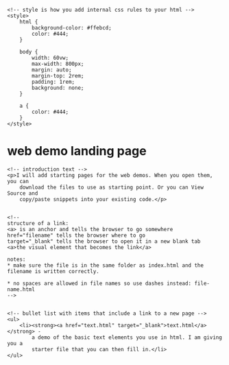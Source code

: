 <!DOCTYPE html>

<html lang="en">

<head>
    <title>web demo landing page</title>
    
    <!-- style is how you add internal css rules to your html -->
    <style>
        html {
            background-color: #ffebcd;
            color: #444;
        }

        body {
            width: 60vw;
            max-width: 800px;
            margin: auto;
            margin-top: 2rem;
            padding: 1rem;
            background: none;
        }

        a {
            color: #444;
        }
    </style>
</head>

<body>
    <!-- headline text -->
    <h1>web demo landing page</h1> 

    <!-- introduction text -->
    <p>I will add starting pages for the web demos. When you open them, you can
        download the files to use as starting point. Or you can View Source and
        copy/paste snippets into your existing code.</p>

        
    <!-- 
    structure of a link:
    <a> is an anchor and tells the browser to go somewhere
    href="filename" tells the browser where to go
    target="_blank" tells the browser to open it in a new blank tab
    <a>the visual element that becomes the link</a>

    notes: 
    * make sure the file is in the same folder as index.html and the filename is written correctly. 

    * no spaces are allowed in file names so use dashes instead: file-name.html
    -->


    <!-- bullet list with items that include a link to a new page -->
    <ul>
        <li><strong><a href="text.html" target="_blank">text.html</a></strong> -
            a demo of the basic text elements you use in html. I am giving you a
            starter file that you can then fill in.</li>
    </ul>


</body>

</html>

